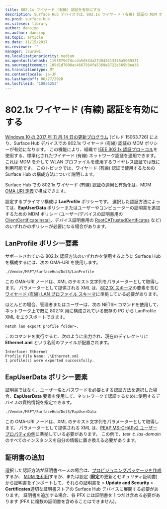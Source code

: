 ```yaml
---
title: 802.1x ワイヤード (有線) 認証を有効にする
description: Surface Hub デバイスでは、802.1x ワイヤード (有線) 認証の MDM ポリシーが有効になっています。
ms.prod: surface-hub
ms.sitesec: library
author: dansimp
ms.author: dansimp
ms.topic: article
ms.date: 11/15/2017
ms.reviewer: ''
manager: laurawi
ms.localizationpriority: medium
ms.openlocfilehash: 119f879d74ccda5d53da27d842413346a50693f1
ms.sourcegitcommit: 109d1d7608ac4667564fa5369e8722e569b8ea36
ms.translationtype: MT
ms.contentlocale: ja-JP
ms.lasthandoff: 06/27/2020
ms.locfileid: "10836253"
---
```

# 802.1x ワイヤード (有線) 認証を有効にする

[Windows 10 の 2017 年 11 月 14 日の更新プログラム](https://support.microsoft.com/help/4048954/windows-10-update-kb4048954) (ビルド 15063.726) により、Surface Hub デバイスでの 802.1x ワイヤード (有線) 認証の MDM ポリシーが有効になります。 この機能により、組織で [IEEE 802.1x 認証プロトコル](http://www.ieee802.org/1/pages/802.1x-2010.html)を使用する、標準化されたワイヤード (有線) ネットワーク認証を適用できます。 これは MDM を介して WLAN プロファイルを使用するワイヤレス認証では既に利用可能です。 このトピックでは、ワイヤード (有線) 認証で使用するための Surface Hub の構成方法について説明します。 

Surface Hub での 802.1x ワイヤード (有線) 認証の適用と有効化は、MDM [OMA URI 定義](https://docs.microsoft.com/intune-classic/deploy-use/windows-10-policy-settings-in-microsoft-intune#oma-uri-settings)で構成できます。 

設定するプライマリ構成は **LanProfile** ポリシーです。 選択した認証方法によっては、**EapUserData** ポリシーまたはユーザーやコンピューターの証明書を追加するための MDM ポリシー (ユーザー/デバイスの証明書用の [ClientCertificateInstall](https://docs.microsoft.com/windows/client-management/mdm/clientcertificateinstall-csp)、デバイス証明書用の [RootCATrustedCertificates](https://docs.microsoft.com/windows/client-management/mdm/rootcacertificates-csp) など) のいずれかのポリシーが必要になる場合があります。 

##  <a name="lanprofile-policy-element"></a>LanProfile ポリシー要素

サポートされている 802.1x 認証方法のいずれかを使用するように Surface Hub を構成するには、次の OMA-URI を使用します。 

```
./Vendor/MSFT/SurfaceHub/Dot3/LanProfile
```

この OMA-URI ノードは、XML のテキスト文字列をパラメーターとして取得します。 パラメーターとして提供される XML は、[802.1X スキーマ](https://msdn.microsoft.com/library/cc233003.aspx)の要素を含む [ワイヤード (有線) LAN プロファイル スキーマ](https://msdn.microsoft.com/library/cc233002.aspx)に準拠している必要があります。 

ほとんどの場合、管理者またはユーザーは、次の NETSH コマンドを使用して、ネットワーク上で既に 802.1X 用に構成されている既存の PC から LanProfile XML をエクスポートできます。 

```
netsh lan export profile folder=.
```

このコマンドを実行すると、次のように出力され、現在のディレクトリに **Ethernet.xml** という名前のファイルが配置されます。 

```
Interface: Ethernet
Profile File Name: .\Ethernet.xml
1 profile(s) were exported successfully.
```

##  <a name="eapuserdata-policy-element"></a>EapUserData ポリシー要素

証明書ではなく、ユーザー名とパスワードを必要とする認証方法を選択した場合、**EapUserData** 要素を使用して、ネットワークで認証するために使用するデバイスの資格情報を指定できます。 

```
./Vendor/MSFT/SurfaceHub/Dot3/EapUserData 
```

この OMA-URI ノードは、XML のテキスト文字列をパラメーターとして取得します。 パラメーターとして提供される XML は、[PEAP MS-CHAPv2 ユーザー プロパティの例](https://msdn.microsoft.com/library/windows/desktop/bb891979)に準拠している必要があります。 この例で、*test* と *ias-domain* のすべてのインスタンスを自分の情報に置き換える必要があります。



##  <a name="adding-certificates"></a>証明書の追加

選択した認証方法が証明書ベースの場合は、[プロビジョニングパッケージを作成](provisioning-packages-for-surface-hub.md)するか、 [MDM を利用](https://docs.microsoft.com/windows/client-management/mdm/clientcertificateinstall-csp)するか、または設定 (**設定**の更新とセキュリティ証明書) から証明書をインポートして、それらの証明書を  >  **Update and Security**  >  **Certificates**適切な証明書ストアの Surface Hub デバイスに展開する必要があります。 証明書を追加する場合、各 PFX には証明書を 1 つだけ含める必要があります (PFX に複数の証明書を含めることはできません)。

